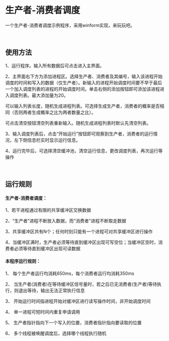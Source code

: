 # 生产者-消费者调度

一个生产者-消费者调度示例程序，采用winform实现，来玩玩吧。

<br/>

## 使用方法

1、运行程序。输入所有数据后可点击进入主界面。

2、主界面右下方为添加进程区。选择生产者、消费者及其编号，输入该进程开始调度的时间和写入的数据（仅生产者）。新输入的进程开始调度时间要不早于最后一个加入调度列表的进程的开始调度时间。单击右侧的添加按钮即可添加该进程进入调度列表。最大添加量为20。

   可以输入列表长度，随机生成进程列表。可选择生成生产者，消费者的概率是否相同（否则两者生成概率之比为两者数量之比）。

   可点击清空按钮清空列表重新输入。随机生成进程列表时默认先清空列表。

3、输入调度列表后，点击“开始运行”按钮即可观察到生产者，消费者的运行情况，左下侧信息栏实时显示运行信息。

4、运行完毕后，可选择清空缓冲池，清空运行信息，更改调度列表，再次运行等操作
<br/>

<br/>

## 运行规则
#### 生产者-消费者调度：

1、若干进程通过有限的共享缓冲区交换数据

2、“生产者”进程不断放入数据，而“消费者”进程不断取走数据

3、共享缓冲区共有N个；任何时刻只能有一个进程可对共享缓冲区进行操作

4、当缓冲区满时，生产者必须等待直到缓冲区出现可写空位；当缓冲区空时，消费者必须等待直到缓冲区出现可读数据
<br/>
#### 本程序运行规则：
1、	每个生产者运行均消耗650ms，每个消费者运行均消耗350ms

2、	当生产者(消费者)在等待缓冲区信号量时，若之后已无消费者(生产者)等待执行，则退出等待，输出无法正常执行信息

3、	开始运行时间指进程开始对缓冲区进行读写操作时间，非开始调度时间

4、	单一进程可短时间内重复申请调用

5、	生产者指针指向下一个写入的位置，消费者指针指向要读取的位置

6、	多个线程被唤醒调度后，选择哪个线程执行随机




